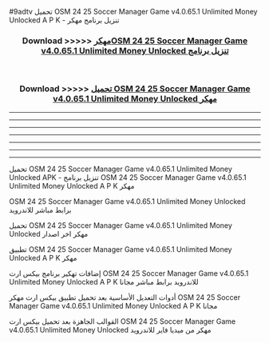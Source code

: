 #9adtv تحميل OSM 24 25 Soccer Manager Game v4.0.65.1 Unlimited Money Unlocked  A P K - تنزيل برنامج مهكر



<div align="center">
<h3>Download >>>>> <a href="https://runaway1.web.app/?sq=OSM 24 25 Soccer Manager Game v4.0.65.1 Unlimited Money Unlocked ">مهكرOSM 24 25 Soccer Manager Game v4.0.65.1 Unlimited Money Unlocked  تنزيل برنامج</a></h3><br>

<h3>Download >>>>> <a href="https://runaway1.web.app/?sq=OSM 24 25 Soccer Manager Game v4.0.65.1 Unlimited Money Unlocked ">تحميل OSM 24 25 Soccer Manager Game v4.0.65.1 Unlimited Money Unlocked  مهكر</a></h3>
</div>


----------------------------------------------------------

----------------------------------------------------------

----------------------------------------------------------

----------------------------------------------------------

----------------------------------------------------------

----------------------------------------------------------

----------------------------------------------------------

تحميل OSM 24 25 Soccer Manager Game v4.0.65.1 Unlimited Money Unlocked  APK - تنزيل برنامج OSM 24 25 Soccer Manager Game v4.0.65.1 Unlimited Money Unlocked  A P K مهكر

OSM 24 25 Soccer Manager Game v4.0.65.1 Unlimited Money Unlocked  برابط مباشر للاندرويد

تحميل OSM 24 25 Soccer Manager Game v4.0.65.1 Unlimited Money Unlocked  مهكر اخر اصدار

تطبيق OSM 24 25 Soccer Manager Game v4.0.65.1 Unlimited Money Unlocked  A P K مهكر

إضافات تهكير برنامج بيكس ارت OSM 24 25 Soccer Manager Game v4.0.65.1 Unlimited Money Unlocked  A P K للاندرويد برابط مباشر مجانا

أدوات التعديل الأساسية بعد تحميل تطبيق بيكس ارت مهكر OSM 24 25 Soccer Manager Game v4.0.65.1 Unlimited Money Unlocked  A P K مجانا

القوالب الجاهزة بعد تحميل بيكس ارت OSM 24 25 Soccer Manager Game v4.0.65.1 Unlimited Money Unlocked  مهكر من ميديا فاير للاندرويد


